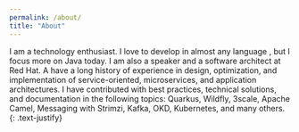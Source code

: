 ```yaml
---
permalink: /about/
title: "About"
---
```


I am a technology enthusiast. I love to develop in almost any language , but I focus more on Java today. I am also a speaker and a software architect at Red Hat. A have a long history of experience in design, optimization, and implementation of service-oriented, microservices, and application architectures. I have contributed with best practices, technical solutions, and documentation in the following topics: Quarkus, Wildfly, 3scale, Apache Camel, Messaging with Strimzi, Kafka, OKD, Kubernetes, and many others.
{: .text-justify}
